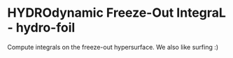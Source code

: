 # HYDROdynamic Freeze-Out IntegraL - hydro-foil
Compute integrals on the freeze-out hypersurface.
We also like surfing :)
